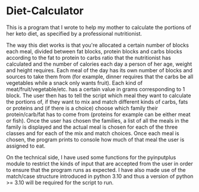 # Diet-Calculator
This is a program that I wrote to help my mother to calculate the portions of her keto diet, as specified by a professional nutritionist.

The way this diet works is that you're allocated a certain number of blocks each meal, divided between fat blocks, protein blocks and carbs blocks according to the
fat to protein to carbs ratio that the nutritionist has calculated and the number of calories each day a person of her age, weight and height requires. Each meal of 
the day has its own number of blocks and sources to take them from (for example, dinner requires that the carbs be all vegetables while a snack only wants fruit). 
Each kind of meat/fruit/vegetable/etc. has a certain value in grams corresponding to 1 block. The user then has to tell the script which meal they want to calculate 
the portions of, if they want to mix and match different kinds of carbs, fats or proteins and (if there is a choice) choose which family their protein/carb/fat has 
to come from (proteins for example can be either meat or fish). Once the user has chosen the families, a list of all the meals in the family is displayed and the 
actual meal is chosen for each of the three classes and for each of the mix and match choices. Once each meal is chosen, the program prints to console how much of 
that meal the user is assigned to eat.

On the technical side, I have used some functions for the pyinputplus module to restrict the kinds of input that are accepted from the user in order to ensure that 
the program runs as expected. I have also made use of the match/case structure introduced in python 3.10 and thus a version of python >= 3.10 will be required for 
the script to run.
